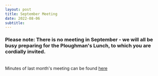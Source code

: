 ```yaml
---
layout: post
title: September Meeting 
date: 2022-08-06
subtitle: 
---
```


### Please note:  There is no meeting in September - we will all be busy preparing for the Ploughman's Lunch, to which you are cordially invited. <br><br>

Minutes of last month's meeting can be found [here](https://www.dropbox.com/s/n05oj5u0jz2g616/BVS%20Committee%20-%202022%20-%2004%20August.pdf?dl=0)


